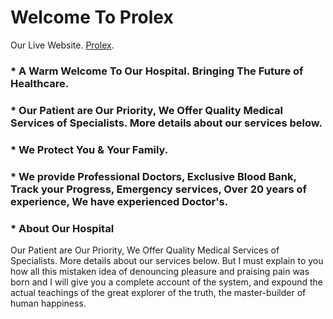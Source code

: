 # Welcome To Prolex

Our Live Website. [Prolex](https://city-medicare-clinic.web.app/).

### * A Warm Welcome To Our Hospital. Bringing The Future of Healthcare.

### * Our Patient are Our Priority, We Offer Quality Medical Services of Specialists. More details about our services below.

### * We Protect You & Your Family.

### * We provide Professional Doctors, Exclusive Blood Bank, Track your Progress, Emergency services, Over 20 years of experience, We have experienced Doctor's.

### * About Our Hospital
Our Patient are Our Priority, We Offer Quality Medical Services of Specialists. More details about our services below. But I must explain to you how all this mistaken idea of denouncing pleasure and praising pain was born and I will give you a complete account of the system, and expound the actual teachings of the great explorer of the truth, the master-builder of human happiness.

